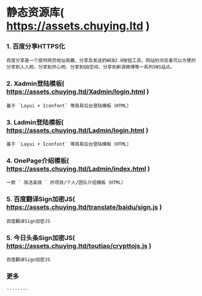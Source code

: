 # 静态资源库( <https://assets.chuying.ltd> )

### 1. 百度分享HTTPS化
	
	百度分享是一个提供网页地址收藏、分享及发送的WEB2.0按钮工具，网站的浏览者可以方便的分享到人人网、分享到开心网、分享到QQ空间、分享到新浪微博等一系列SNS站点。

### 2. Xadmin登陆模板( <https://assets.chuying.ltd/Xadmin/login.html> )

	基于 `Layui + Iconfont` 等简易后台登陆模板（HTML）

### 3. Ladmin登陆模板( <https://assets.chuying.ltd/Ladmin/login.html> )

	基于 `Layui + Iconfont` 等简易后台登陆模板（HTML）

### 4. OnePage介绍模板( <https://assets.chuying.ltd/Ladmin/index.html> )

	一款 ` 简洁高效 ` 的项目/个人/团队介绍模板（HTML）


### 5. 百度翻译Sign加密JS( <https://assets.chuying.ltd/translate/baidu/sign.js> )

	百度翻译Sign加密JS

### 5. 今日头条Sign加密JS( <https://assets.chuying.ltd/toutiao/crypttojs.js> )

	百度翻译Sign加密JS
	
### 更多

	········

